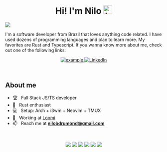 <!--
**NiloDrumond/NiloDrumond** is a ✨ _special_ ✨ repository because its `README.md` (this file) appears on your GitHub profile.
-->
<!--<p align="center"><img src="kvskyblue.png" /></p>-->
<h1 align="center"> Hi! I'm Nilo <img src="https://user-images.githubusercontent.com/1303154/88677602-1635ba80-d120-11ea-84d8-d263ba5fc3c0.gif" width="28px" alt="hi"></h1>
<p>
  <a href="https://github.com/DenverCoder1/readme-typing-svg"><img src="https://readme-typing-svg.herokuapp.com?&font=IBM+Plex+Sans&color=abcdef&size=20&lines=Welcome+to+my+GitHub+Profile!;I'm+a+Full+Stack+Developer;I'm+also+studying+Computer+Science" /></a>
</p>

<p>I'm a software developer from Brazil that loves anything code related. I have used dozens of programming languages and plan to learn more. My favorites are Rust and Typescript. If you wanna know more about me, check out one of the following links:<p>

<p align ="center">
<!--
  <a  href="https://ifeanyi-nneji.netlify.app" target="_blank">
    <img src="https://img.shields.io/badge/My_Website-000000?style=for-the-badge&logo=Microsoft-edge&logoColor=white" alt="example"/>
  </a>
  -->

  <a href="mailto:nilobdrumond@gmail.com?subject=Feedback%20From%20Github&body=Hello," target="_blank">
    <img src="https://img.shields.io/badge/Gmail-D14836?style=for-the-badge&logo=gmail&logoColor=white" alt="example"/>
  </a>
   <a href="https://linkedin.com/in/nilo-drumond-347bb01a5" target="_blank">
    <img alt="LinkedIn" src="https://img.shields.io/badge/LinkedIn-0077B5?style=for-the-badge&logo=linkedin&logoColor=white">
  </a>   
 
  
 </p>

&nbsp;

<h2>About me</h2>

- 🏆 &nbsp; Full Stack JS/TS developer
- 🌱 &nbsp; Rust enthusiast
- 💻 &nbsp; Setup: Arch + i3wm + Neovim + TMUX
- 💼 &nbsp; Working at [Loomi](https://github.com/loomi)
- 📫 &nbsp; Reach me at **nilobdrumond@gmail.com**

&nbsp;

<p align="center">
  <img src="https://img.shields.io/badge/neovim-%2357A143.svg?&style=for-the-badge&logo=neovim&logoColor=white" />
  <img src="https://img.shields.io/badge/typescript%20-%23007ACC.svg?&style=for-the-badge&logo=typescript&logoColor=white" />
  <img src="https://img.shields.io/badge/javascript%20-%23323330.svg?&style=for-the-badge&logo=javascript&logoColor=%23F7DF1E" />
  <img src="https://img.shields.io/badge/react%20-%2361DAFB.svg?&style=for-the-badge&logo=react&logoColor=black" />
  <img src="https://img.shields.io/badge/react%20native%20-%231CAACE.svg?&style=for-the-badge&logo=react&logoColor=white" />
  <img src="https://img.shields.io/badge/next.js%20-%23000000.svg?&style=for-the-badge&logo=next.js&logoColor=white" />
  <!--<img src="https://img.shields.io/badge/manjaro%20-%2335BF5C.svg?&style=for-the-badge&logo=manjaro&logoColor=white" />-->
</p>
